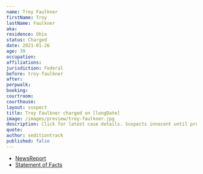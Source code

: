 ```yaml
---
name: Troy Faulkner
firstName: Troy
lastName: Faulkner
aka:
residence: Ohio
status: Charged
date: 2021-01-26
age: 39
occupation:
affiliations:
jurisdiction: Federal
before: troy-faulkner
after:
perpwalk:
booking:
courtroom:
courthouse:
layout: suspect
title: Troy Faulkner charged on [longDate]
image: /images/preview/troy-faulkner.jpg
description: Click for latest case details. Suspects innocent until proven guilty.
quote:
author: seditiontrack
published: false
---
```


- [NewsReport]()
- [Statement of Facts](https://extremism.gwu.edu/sites/g/files/zaxdzs2191/f/Troy%20Elbert%20Faulkner%20Statement%20of%20Facts.pdf)
